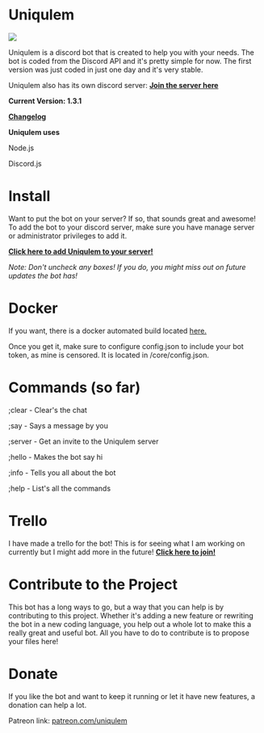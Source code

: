 # Uniqulem
![](http://i.imgur.com/Qo6BP2v.png)

Uniqulem is a discord bot that is created to help you with your needs. The bot is coded from the Discord API and it's pretty simple for now. The first version was just coded in just one day and it's very stable.

Uniqulem also has its own discord server: **[Join the server here](https://discord.gg/m4q24gX)**

**Current Version: 1.3.1**

**[Changelog](https://github.com/dynomite567/Uniqulem/releases)**

**Uniqulem uses**

Node.js

Discord.js

# Install
Want to put the bot on your server? If so, that sounds great and awesome! To add the bot to your discord server, make sure you have manage server or administrator privileges to add it.

**[Click here to add Uniqulem to your server!](https://discordapp.com/oauth2/authorize?client_id=307209446763921423&scope=bot&permissions=8)**

*Note: Don't uncheck any boxes! If you do, you might miss out on future updates the bot has!*

# Docker
If you want, there is a docker automated build located [here.](https://hub.docker.com/r/dynomitecentral/uniqulem/)

Once you get it, make sure to configure config.json to include your bot token, as mine is censored. It is located in /core/config.json.

# Commands (so far)

;clear - Clear's the chat

;say - Says a message by you

;server - Get an invite to the Uniqulem server

;hello - Makes the bot say hi

;info - Tells you all about the bot

;help - List's all the commands  

# Trello
I have made a trello for the bot! This is for seeing what I am working on currently but I might add more in the future! **[Click here to join!](https://trello.com/b/Bh6Bl6FT/uniqulem)**

# Contribute to the Project
This bot has a long ways to go, but a way that you can help is by contributing to this project. Whether it's adding a new feature or rewriting the bot in a new coding language, you help out a whole lot to make this a really great and useful bot. All you have to do to contribute is to propose your files here!

# Donate
If you like the bot and want to keep it running or let it have new features, a donation can help a lot.

Patreon link: [patreon.com/uniqulem](https://www.patreon.com/uniqulem)
